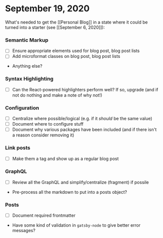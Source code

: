 # September 19, 2020

What's needed to get the [[Personal Blog]] in a state where it could be turned into a starter (see [[September 6, 2020]]):

### Semantic Markup

- [ ] Ensure appropriate elements used for blog post, blog post lists
- [ ] Add microformat classes on blog post, blog post lists
- Anything else?

### Syntax Highlighting

- [ ] Can the React-powered highlighters perform well? If so, upgrade (and if not do nothing and make a note of why not!)

### Configuration

- [ ] Centralize where possible/logical (e.g. if it _should_ be the same value)
- [ ] Document where to configure stuff
- [ ] Document why various packages have been included (and if there isn't a reason consider removing it)

### Link posts

- [ ] Make them a tag and show up as a regular blog post

### GraphQL

- [ ] Review all the GraphQL and simplify/centralize (fragment) if possile
- Pre-process all the markdown to put into a posts object?

### Posts

- [ ] Document required frontmatter
- Have some kind of validation in `gatsby-node` to give better error messages?
